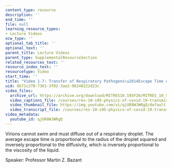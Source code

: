 ```yaml
---
content_type: resource
description: ''
end_time: ''
file: null
learning_resource_types:
- Lecture Videos
ocw_type: ''
optional_tab_title: ''
optional_text: ''
parent_title: Lecture Videos
parent_type: SupplementalResourceSection
related_resources_text: ''
resource_index_text: ''
resourcetype: Video
start_time: ''
title: "Video 1-7: Transfer of Respiratory Pathogens\u2014Escape Time of Virions"
uid: 8b71c270-7361-3f02-3ae2-96248222d23c
video_files:
  archive_url: https://archive.org/download/MITRES10.S95F20/MITRES_10_S95F20_0107_300k.mp4
  video_captions_file: /courses/res-10-s95-physics-of-covid-19-transmission-fall-2020/d806d7e93736587b997717dd0d850807_qjUR8WJWRgQ.vtt
  video_thumbnail_file: https://img.youtube.com/vi/qjUR8WJWRgQ/default.jpg
  video_transcript_file: /courses/res-10-s95-physics-of-covid-19-transmission-fall-2020/90c8f69590858664f0a60abb4dcd4a2c_qjUR8WJWRgQ.pdf
video_metadata:
  youtube_id: qjUR8WJWRgQ
---
```


Virions cannot swim and must diffuse out of a respiratory droplet. The average escape time is proportional to the radius of the droplet squared and inversely proportional to the diffusivity, which is inversely proportional to the viscosity of the liquid.

Speaker: Professor Martin Z. Bazant



